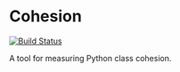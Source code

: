 # Cohesion

[![Build Status](https://travis-ci.org/mschwager/cohesion.svg?branch=master)](https://travis-ci.org/mschwager/cohesion)

A tool for measuring Python class cohesion.
